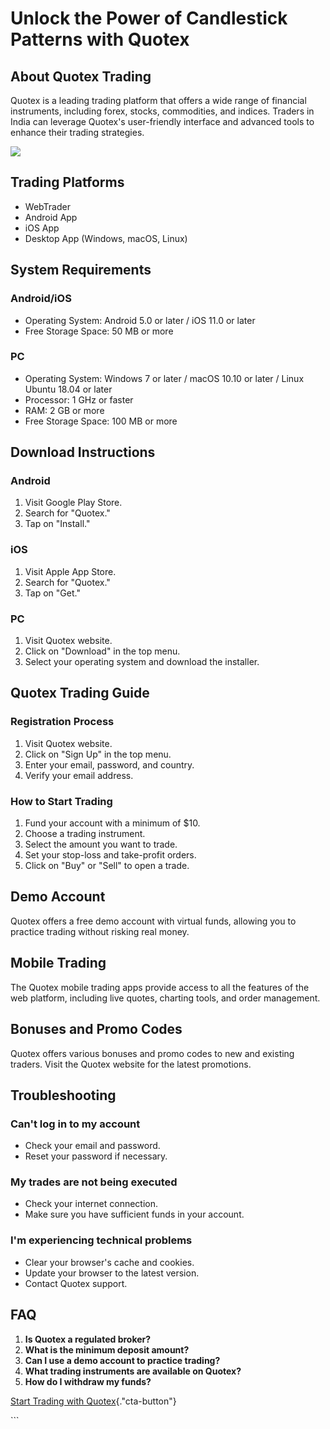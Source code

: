 # Unlock the Power of Candlestick Patterns with Quotex

## About Quotex Trading

Quotex is a leading trading platform that offers a wide range of
financial instruments, including forex, stocks, commodities, and
indices. Traders in India can leverage Quotex\'s user-friendly interface
and advanced tools to enhance their trading strategies.

[![](https://static.quotex.io/files/4_en/300_250.jpg)](https://traff.sbs/brokerqxlid)

## Trading Platforms

-   WebTrader
-   Android App
-   iOS App
-   Desktop App (Windows, macOS, Linux)

## System Requirements

### Android/iOS

-   Operating System: Android 5.0 or later / iOS 11.0 or later
-   Free Storage Space: 50 MB or more

### PC

-   Operating System: Windows 7 or later / macOS 10.10 or later / Linux
    Ubuntu 18.04 or later
-   Processor: 1 GHz or faster
-   RAM: 2 GB or more
-   Free Storage Space: 100 MB or more

## Download Instructions

### Android

1.  Visit Google Play Store.
2.  Search for "Quotex."
3.  Tap on "Install."

### iOS

1.  Visit Apple App Store.
2.  Search for "Quotex."
3.  Tap on "Get."

### PC

1.  Visit Quotex website.
2.  Click on "Download" in the top menu.
3.  Select your operating system and download the installer.

## Quotex Trading Guide

### Registration Process

1.  Visit Quotex website.
2.  Click on "Sign Up" in the top menu.
3.  Enter your email, password, and country.
4.  Verify your email address.

### How to Start Trading

1.  Fund your account with a minimum of \$10.
2.  Choose a trading instrument.
3.  Select the amount you want to trade.
4.  Set your stop-loss and take-profit orders.
5.  Click on "Buy" or "Sell" to open a trade.

## Demo Account

Quotex offers a free demo account with virtual funds, allowing you to
practice trading without risking real money.

## Mobile Trading

The Quotex mobile trading apps provide access to all the features of the
web platform, including live quotes, charting tools, and order
management.

## Bonuses and Promo Codes

Quotex offers various bonuses and promo codes to new and existing
traders. Visit the Quotex website for the latest promotions.

## Troubleshooting

### Can\'t log in to my account

-   Check your email and password.
-   Reset your password if necessary.

### My trades are not being executed

-   Check your internet connection.
-   Make sure you have sufficient funds in your account.

### I\'m experiencing technical problems

-   Clear your browser\'s cache and cookies.
-   Update your browser to the latest version.
-   Contact Quotex support.

## FAQ

1.  **Is Quotex a regulated broker?**
2.  **What is the minimum deposit amount?**
3.  **Can I use a demo account to practice trading?**
4.  **What trading instruments are available on Quotex?**
5.  **How do I withdraw my funds?**

[Start Trading with
Quotex](\%22https://traff.sbs/brokerqxlid\%22){."cta-button"}

\`\`\`

